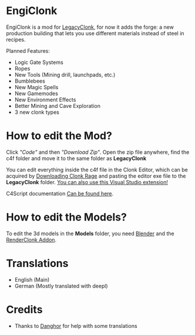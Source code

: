# EngiClonk
EngiClonk is a mod for [LegacyClonk](https://github.com/legacyclonk/LegacyClonk), for now it adds the forge: a new production building that lets you use different materials instead of steel in recipes.

Planned Features:
* Logic Gate Systems
* Ropes
* New Tools (Mining drill, launchpads, etc.)
* Bumblebees
* New Magic Spells
* New Gamemodes
* New Environment Effects
* Better Mining and Cave Exploration
* 3 new clonk types

# How to edit the Mod?
Click *"Code"* and then *"Download Zip"*. Open the zip file anywhere, find the c4f folder and move it to the same folder as **LegacyClonk**

You can edit everything inside the c4f file in the Clonk Editor, which can be acquired by [Downloading Clonk Rage](http://www.clonk.de/cr.php) and pasting the editor exe file to the **LegacyClonk** folder.
[You can also use this Visual Studio extension!](https://marketplace.visualstudio.com/items?itemName=LegacyClonkDev.legacy-clonk-ext)

C4Script documentation [Can be found here](https://crdocs.clonkspot.org/en/sdk/).

# How to edit the Models?
To edit the 3d models in the **Models** folder, you need [Blender](https://www.blender.org/) and the [RenderClonk Addon](https://github.com/RoboClonk/RenderClonkAddon).

# Translations
* English (Main)
* German (Mostly translated with deepl)

# Credits
* Thanks to [Danghor](https://github.com/Danghorx) for help with some translations
